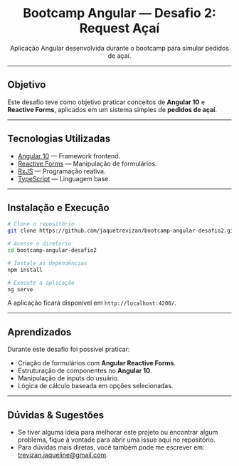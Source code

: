 <h1 align="center"> Bootcamp Angular — Desafio 2: Request Açaí</h1>
<p align="center">Aplicação Angular desenvolvida durante o bootcamp para simular pedidos de açaí.</p>

---

## Objetivo

Este desafio teve como objetivo praticar conceitos de **Angular 10** e **Reactive Forms**, aplicados em um sistema simples de **pedidos de açaí**.

---

## Tecnologias Utilizadas

- [Angular 10](https://angular.io/) — Framework frontend.  
- [Reactive Forms](https://angular.io/guide/reactive-forms) — Manipulação de formulários.  
- [RxJS](https://rxjs.dev/) — Programação reativa.  
- [TypeScript](https://www.typescriptlang.org/) — Linguagem base.  

---

## Instalação e Execução

```bash
# Clone o repositório
git clone https://github.com/jaquetrevizan/bootcamp-angular-desafio2.git

# Acesse o diretório
cd bootcamp-angular-desafio2

# Instale as dependências
npm install

# Execute a aplicação
ng serve
````

A aplicação ficará disponível em `http://localhost:4200/`.

---

## Aprendizados

Durante este desafio foi possível praticar:

* Criação de formulários com **Angular Reactive Forms**.
* Estruturação de componentes no **Angular 10**.
* Manipulação de inputs do usuário.
* Lógica de cálculo baseada em opções selecionadas.

---

## Dúvidas & Sugestões

- Se tiver alguma ideia para melhorar este projeto ou encontrar algum problema, fique à vontade para abrir uma issue aqui no repositório.
- Para dúvidas mais diretas, você também pode me escrever em: trevizan.jaqueline@gmail.com.
